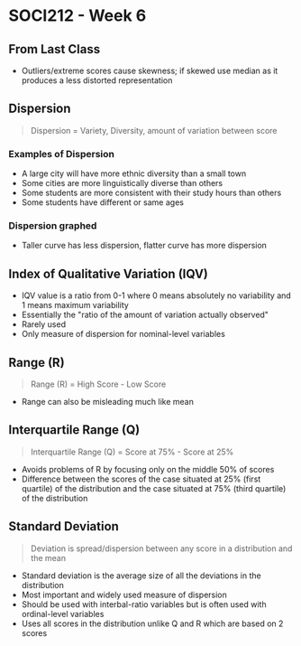 # SOCI212 - Week 6

## From Last Class
* Outliers/extreme scores cause skewness; if skewed use median as it produces a less distorted representation

## Dispersion
> Dispersion = Variety, Diversity, amount of variation between score

### Examples of Dispersion
* A large city will have more ethnic diversity than a small town
* Some cities are more linguistically diverse than others
* Some students are more consistent with their study hours than others
* Some students have different or same ages

### Dispersion graphed
* Taller curve has less dispersion, flatter curve has more dispersion

## Index of Qualitative Variation (IQV)
* IQV value is a ratio from 0-1 where 0 means absolutely no variability and 1 means maximum variability
* Essentially the "ratio of the amount of variation actually observed"
* Rarely used
* Only measure of dispersion for nominal-level variables

## Range (R)
> Range (R) = High Score - Low Score

* Range can also be misleading much like mean

## Interquartile Range (Q)
> Interquartile Range (Q) = Score at 75% - Score at 25%

* Avoids problems of R by focusing only on the middle 50% of scores
* Difference between the scores of the case situated at 25% (first quartile) of the distribution and the case situated at 75% (third quartile) of the distribution

## Standard Deviation
> Deviation is spread/dispersion between any score in a distribution and the mean

* Standard deviation is the average size of all the deviations in the distribution
* Most important and widely used measure of dispersion
* Should be used with interbal-ratio variables but is often used with ordinal-level variables
* Uses all scores in the distribution unlike Q and R which are based on 2 scores